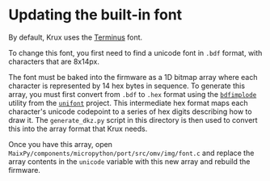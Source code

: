 # Updating the built-in font
By default, Krux uses the [Terminus](http://terminus-font.sourceforge.net/) font.

To change this font, you first need to find a unicode font in `.bdf` format, with characters that are 8x14px.

The font must be baked into the firmware as a 1D bitmap array where each character is represented by 14 hex bytes in sequence. To generate this array, you must first convert from `.bdf` to `.hex` format using the [`bdfimplode`](https://www.carta.tech/man-pages/man1/bdfimplode.1.html) utility from the [`unifont`](https://unifoundry.com/unifont/) project. This intermediate hex format maps each character's unicode codepoint to a series of hex digits describing how to draw it. The `generate_dkz.py` script in this directory is then used to convert this into the array format that Krux needs.

Once you have this array, open `MaixPy/components/micropython/port/src/omv/img/font.c` and replace the array contents in the `unicode` variable with this new array and rebuild the firmware.
